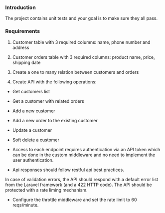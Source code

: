 ### Introduction
The project contains unit tests and your goal is to make sure they all pass.

### Requirements
1. Customer table with 3 required columns:
name, phone number and address

2. Customer orders table with 3 required columns:
product name, price, shipping date

3. Create a one to many relation between customers and orders

4. Create API with the following operations:
* Get customers list
* Get a customer with related orders
* Add a new customer
* Add a new order to the existing customer
* Update a customer
* Soft delete a customer

* Access to each endpoint requires authentication via an API token which can be done in the custom middleware and no need to implement the user authentication.
* Api responses should follow restful api best practices.

In case of validation errors, the API should respond with a default error list from the Laravel framework (and a 422 HTTP code). The API should be protected with a rate liming mechanism.
* Configure the throttle middleware and set the rate limit to 60 reqs/minute.
